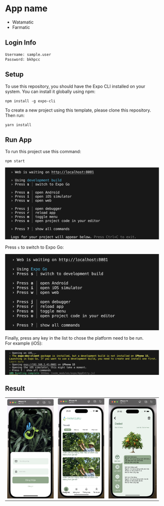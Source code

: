 # App name
- Watamatic
- Farmatic
## Login Info
```
Username: sample.user
Password: bkhpcc
```
## Setup
To use this repository, you should have the Expo CLI installed on your system. You can install it globally using npm:
```
npm install -g expo-cli
```
To create a new project using this template, please clone this repository. Then run:
```
yarn install
```
## Run App
To run this project use this command:
```
npm start
```
![alt text](./readme-assets/image.png)

Press `s` to switch to Expo Go:

![alt text](./readme-assets/image-1.png)

Finally, press any key in the list to chose the platform need to be run.\
For example (iOS):

![alt text](./readme-assets/image-2.png)

## Result

<table>
  <tr>
    <td><img src="./readme-assets/image-3.png" alt="Alt Text" width="100%"></td>
    <td><img src="./readme-assets/image-4.png" alt="Alt Text" width="100%"></td>
    <td><img src="./readme-assets/image-5.png" alt="Alt Text" width="100%"></td>
  </tr>
</table>